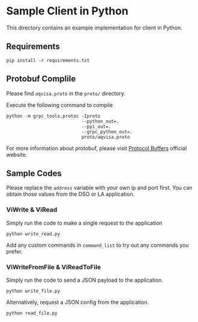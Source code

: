 # Sample Client in Python

This directory contains an example implementation for client in Python.

## Requirements

```
pip install -r requirements.txt
```

## Protobuf Complile

Please find `aqvisa.proto` in the `proto/` directory.

Execute the following command to compile

```
python -m grpc_tools.protoc -Iproto
                            --python_out=.
                            --pyi_out=.
                            --grpc_python_out=.
                            proto/aqvisa.proto
``````

For more information about protobuf, please visit [Protocol Buffers](https://protobuf.dev/) official website.

## Sample Codes

Please replace the `address` variable with your own ip and port first. You can obtain those values from the DSO or LA application.

### ViWrite & ViRead

Simply run the code to make a single request to the application

```
python write_read.py
```

Add any custom commands in `command_list` to try out any commands you prefer.

### ViWriteFromFile & ViReadToFile

Simply run the code to send a JSON payload to the application.

```
python write_file.py
```

Alternatively, request a JSON config from the application.

```
python read_file.py
```